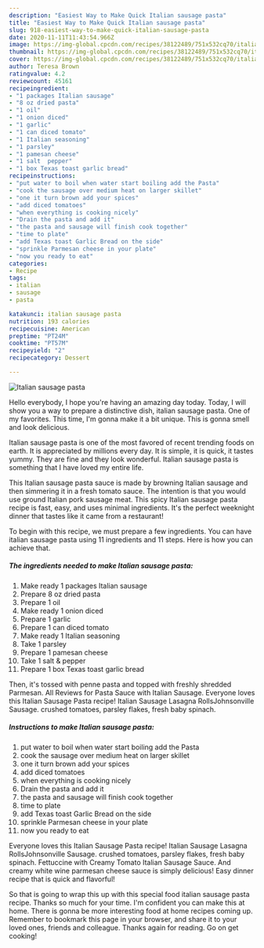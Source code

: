 ```yaml
---
description: "Easiest Way to Make Quick Italian sausage pasta"
title: "Easiest Way to Make Quick Italian sausage pasta"
slug: 918-easiest-way-to-make-quick-italian-sausage-pasta
date: 2020-11-11T11:43:54.966Z
image: https://img-global.cpcdn.com/recipes/38122489/751x532cq70/italian-sausage-pasta-recipe-main-photo.jpg
thumbnail: https://img-global.cpcdn.com/recipes/38122489/751x532cq70/italian-sausage-pasta-recipe-main-photo.jpg
cover: https://img-global.cpcdn.com/recipes/38122489/751x532cq70/italian-sausage-pasta-recipe-main-photo.jpg
author: Teresa Brown
ratingvalue: 4.2
reviewcount: 45161
recipeingredient:
- "1 packages Italian sausage"
- "8 oz dried pasta"
- "1 oil"
- "1 onion diced"
- "1 garlic"
- "1 can diced tomato"
- "1 Italian seasoning"
- "1 parsley"
- "1 pamesan cheese"
- "1 salt  pepper"
- "1 box Texas toast garlic bread"
recipeinstructions:
- "put water to boil when water start boiling add the Pasta"
- "cook the sausage over medium heat on larger skillet"
- "one it turn brown add your spices"
- "add diced tomatoes"
- "when everything is cooking nicely"
- "Drain the pasta and add it"
- "the pasta and sausage will finish cook together"
- "time to plate"
- "add Texas toast Garlic Bread on the side"
- "sprinkle Parmesan cheese in your plate"
- "now you ready to eat"
categories:
- Recipe
tags:
- italian
- sausage
- pasta

katakunci: italian sausage pasta 
nutrition: 193 calories
recipecuisine: American
preptime: "PT24M"
cooktime: "PT57M"
recipeyield: "2"
recipecategory: Dessert

---
```



![Italian sausage pasta](https://img-global.cpcdn.com/recipes/38122489/751x532cq70/italian-sausage-pasta-recipe-main-photo.jpg)

Hello everybody, I hope you're having an amazing day today. Today, I will show you a way to prepare a distinctive dish, italian sausage pasta. One of my favorites. This time, I'm gonna make it a bit unique. This is gonna smell and look delicious.

Italian sausage pasta is one of the most favored of recent trending foods on earth. It is appreciated by millions every day. It is simple, it is quick, it tastes yummy. They are fine and they look wonderful. Italian sausage pasta is something that I have loved my entire life.

This Italian sausage pasta sauce is made by browning Italian sausage and then simmering it in a fresh tomato sauce. The intention is that you would use ground Italian pork sausage meat. This spicy Italian sausage pasta recipe is fast, easy, and uses minimal ingredients. It&#39;s the perfect weeknight dinner that tastes like it came from a restaurant!


To begin with this recipe, we must prepare a few ingredients. You can have italian sausage pasta using 11 ingredients and 11 steps. Here is how you can achieve that.

<!--inarticleads1-->

##### The ingredients needed to make Italian sausage pasta:

1. Make ready 1 packages Italian sausage
1. Prepare 8 oz dried pasta
1. Prepare 1 oil
1. Make ready 1 onion diced
1. Prepare 1 garlic
1. Prepare 1 can diced tomato
1. Make ready 1 Italian seasoning
1. Take 1 parsley
1. Prepare 1 pamesan cheese
1. Take 1 salt &amp; pepper
1. Prepare 1 box Texas toast garlic bread


Then, it&#39;s tossed with penne pasta and topped with freshly shredded Parmesan. All Reviews for Pasta Sauce with Italian Sausage. Everyone loves this Italian Sausage Pasta recipe! Italian Sausage Lasagna RollsJohnsonville Sausage. crushed tomatoes, parsley flakes, fresh baby spinach. 

<!--inarticleads2-->

##### Instructions to make Italian sausage pasta:

1. put water to boil when water start boiling add the Pasta
1. cook the sausage over medium heat on larger skillet
1. one it turn brown add your spices
1. add diced tomatoes
1. when everything is cooking nicely
1. Drain the pasta and add it
1. the pasta and sausage will finish cook together
1. time to plate
1. add Texas toast Garlic Bread on the side
1. sprinkle Parmesan cheese in your plate
1. now you ready to eat


Everyone loves this Italian Sausage Pasta recipe! Italian Sausage Lasagna RollsJohnsonville Sausage. crushed tomatoes, parsley flakes, fresh baby spinach. Fettuccine with Creamy Tomato Italian Sausage Sauce. And creamy white wine parmesan cheese sauce is simply delicious! Easy dinner recipe that is quick and flavorful! 

So that is going to wrap this up with this special food italian sausage pasta recipe. Thanks so much for your time. I'm confident you can make this at home. There is gonna be more interesting food at home recipes coming up. Remember to bookmark this page in your browser, and share it to your loved ones, friends and colleague. Thanks again for reading. Go on get cooking!
